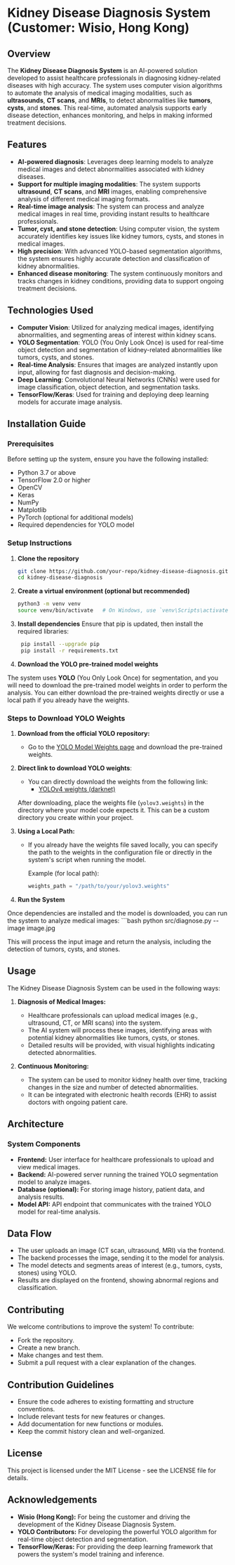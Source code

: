 # Kidney Disease Diagnosis System (Customer: Wisio, Hong Kong)

## Overview

The **Kidney Disease Diagnosis System** is an AI-powered solution developed to assist healthcare professionals in diagnosing kidney-related diseases with high accuracy. The system uses computer vision algorithms to automate the analysis of medical imaging modalities, such as **ultrasounds**, **CT scans**, and **MRIs**, to detect abnormalities like **tumors**, **cysts**, and **stones**. This real-time, automated analysis supports early disease detection, enhances monitoring, and helps in making informed treatment decisions.

## Features

- **AI-powered diagnosis**: Leverages deep learning models to analyze medical images and detect abnormalities associated with kidney diseases.
- **Support for multiple imaging modalities**: The system supports **ultrasound**, **CT scans**, and **MRI** images, enabling comprehensive analysis of different medical imaging formats.
- **Real-time image analysis**: The system can process and analyze medical images in real time, providing instant results to healthcare professionals.
- **Tumor, cyst, and stone detection**: Using computer vision, the system accurately identifies key issues like kidney tumors, cysts, and stones in medical images.
- **High precision**: With advanced YOLO-based segmentation algorithms, the system ensures highly accurate detection and classification of kidney abnormalities.
- **Enhanced disease monitoring**: The system continuously monitors and tracks changes in kidney conditions, providing data to support ongoing treatment decisions.

## Technologies Used

- **Computer Vision**: Utilized for analyzing medical images, identifying abnormalities, and segmenting areas of interest within kidney scans.
- **YOLO Segmentation**: YOLO (You Only Look Once) is used for real-time object detection and segmentation of kidney-related abnormalities like tumors, cysts, and stones.
- **Real-time Analysis**: Ensures that images are analyzed instantly upon input, allowing for fast diagnosis and decision-making.
- **Deep Learning**: Convolutional Neural Networks (CNNs) were used for image classification, object detection, and segmentation tasks.
- **TensorFlow/Keras**: Used for training and deploying deep learning models for accurate image analysis.

## Installation Guide

### Prerequisites

Before setting up the system, ensure you have the following installed:

- Python 3.7 or above
- TensorFlow 2.0 or higher
- OpenCV
- Keras
- NumPy
- Matplotlib
- PyTorch (optional for additional models)
- Required dependencies for YOLO model

### Setup Instructions

1. **Clone the repository**

   ```bash
   git clone https://github.com/your-repo/kidney-disease-diagnosis.git
   cd kidney-disease-diagnosis

2. **Create a virtual environment (optional but recommended)**

    ```bash
    python3 -m venv venv
    source venv/bin/activate   # On Windows, use `venv\Scripts\activate`

3. **Install dependencies**
  Ensure that pip is updated, then install the required libraries:

   ```bash
    pip install --upgrade pip
    pip install -r requirements.txt
   
4. **Download the YOLO pre-trained model weights**


The system uses **YOLO** (You Only Look Once) for segmentation, and you will need to download the pre-trained model weights in order to perform the analysis. You can either download the pre-trained weights directly or use a local path if you already have the weights.

### Steps to Download YOLO Weights

  1. **Download from the official YOLO repository:**
     - Go to the [YOLO Model Weights page](https://github.com/AlexeyAB/darknet) and download the pre-trained weights.
     
  2. **Direct link to download YOLO weights**:
     - You can directly download the weights from the following link:
       - [YOLOv4 weights (darknet)](https://pjreddie.com/media/files/yolov3.weights)
     
     After downloading, place the weights file (`yolov3.weights`) in the directory where your model code expects it. This can be a custom directory you create within your project.
  
  3. **Using a Local Path:**
     - If you already have the weights file saved locally, you can specify the path to the weights in the configuration file or directly in the system's script when running the model.

       Example (for local path):
       ```python
       weights_path = "/path/to/your/yolov3.weights"

5. **Run the System**

Once dependencies are installed and the model is downloaded, you can run the system to analyze medical images:
    ```bash
    python src/diagnose.py --image image.jpg

This will process the input image and return the analysis, including the detection of tumors, cysts, and stones.

## Usage
The Kidney Disease Diagnosis System can be used in the following ways:

1. **Diagnosis of Medical Images:**

    - Healthcare professionals can upload medical images (e.g., ultrasound, CT, or MRI scans) into the system.
    - The AI system will process these images, identifying areas with potential kidney abnormalities like tumors, cysts, or stones.
    - Detailed results will be provided, with visual highlights indicating detected abnormalities.

2. **Continuous Monitoring:**

    - The system can be used to monitor kidney health over time, tracking changes in the size and number of detected abnormalities.
    - It can be integrated with electronic health records (EHR) to assist doctors with ongoing patient care.
   
## Architecture

### System Components

  - **Frontend:** User interface for healthcare professionals to upload and view medical images.
  - **Backend:** AI-powered server running the trained YOLO segmentation model to analyze images.
  - **Database (optional):** For storing image history, patient data, and analysis results.
  - **Model API:** API endpoint that communicates with the trained YOLO model for real-time analysis.

## Data Flow

  - The user uploads an image (CT scan, ultrasound, MRI) via the frontend.
  - The backend processes the image, sending it to the model for analysis.
  - The model detects and segments areas of interest (e.g., tumors, cysts, stones) using YOLO.
  - Results are displayed on the frontend, showing abnormal regions and classification.

## Contributing

We welcome contributions to improve the system! To contribute:

  - Fork the repository.
  - Create a new branch.
  - Make changes and test them.
  - Submit a pull request with a clear explanation of the changes.

## Contribution Guidelines

  - Ensure the code adheres to existing formatting and structure conventions.
  - Include relevant tests for new features or changes.
  - Add documentation for new functions or modules.
  - Keep the commit history clean and well-organized.

## License
This project is licensed under the MIT License - see the LICENSE file for details.

## Acknowledgements

  - **Wisio (Hong Kong):** For being the customer and driving the development of the Kidney Disease Diagnosis System.
  - **YOLO Contributors:** For developing the powerful YOLO algorithm for real-time object detection and segmentation.
  - **TensorFlow/Keras:** For providing the deep learning framework that powers the system's model training and inference.
